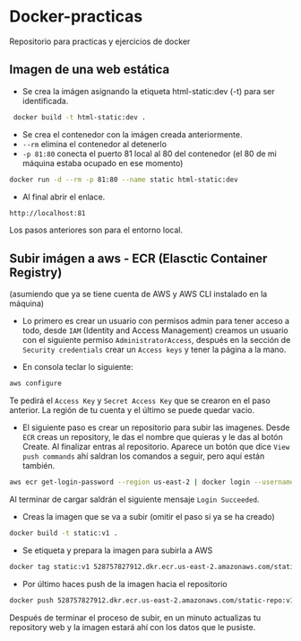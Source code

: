 # Docker-practicas
Repositorio para practicas y ejercicios de docker 

## Imagen de una web estática
 - Se crea la imágen asignando la etiqueta html-static:dev (-t) para ser identificada.

```sh
 docker build -t html-static:dev .
 ```

- Se crea el contenedor con la imágen creada anteriormente.
- `--rm` elimina el contenedor al detenerlo
- `-p 81:80` conecta el puerto 81 local al 80 del contenedor (el 80 de mi máquina estaba ocupado en ese momento)

```sh
docker run -d --rm -p 81:80 --name static html-static:dev
```

- Al final abrir el enlace.
```sh
http://localhost:81
```

Los pasos anteriores son para el entorno local.

## Subir imágen a aws - ECR (Elasctic Container Registry)
(asumiendo que ya se tiene cuenta de AWS y AWS CLI instalado en la máquina)

- Lo primero es crear un usuario con permisos admin para tener acceso a todo, desde `IAM` (Identity and Access Management) creamos un usuario con el siguiente permiso `AdministratorAccess`, después en la sección de `Security credentials` crear un `Access keys` y tener la página a la mano.

- En consola teclar lo siguiente:
```bash
aws configure
```

Te pedirá el `Access Key` y `Secret Access Key` que se crearon en el paso anterior. La región de tu cuenta y el último se puede quedar vacio. 

- El siguiente paso es crear un repositorio para subir las imagenes.
Desde `ECR` creas un repository, le das el nombre que quieras y le das al botón Create. Al finalizar entras al repositorio. Aparece un botón que dice `View push commands` ahí saldran los comandos a seguir, pero aquí están también.

```bash
aws ecr get-login-password --region us-east-2 | docker login --username AWS --password-stdin 528757827912.dkr.ecr.us-east-2.amazonaws.com
```
Al terminar de cargar saldrán el siguiente mensaje `Login Succeeded`.

- Creas la imagen que se va a subir (omitir el paso si ya se ha creado)
```bash
docker build -t static:v1 .
```

- Se etiqueta y prepara la imagen para subirla a AWS
```bash
docker tag static:v1 528757827912.dkr.ecr.us-east-2.amazonaws.com/static-repo:v1
```

- Por último haces push de la imagen hacia el repositorio
```bash
docker push 528757827912.dkr.ecr.us-east-2.amazonaws.com/static-repo:v1
```
Después de terminar el proceso de subir, en un minuto actualizas tu repository web y la imagen estará ahí con los datos que le pusiste.